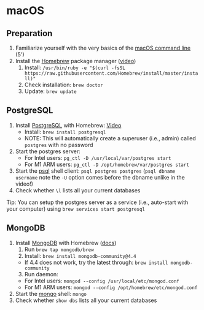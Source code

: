 # macOS

## Preparation

1. Familiarize yourself with the very basics of the [macOS command line](http://blog.teamtreehouse.com/introduction-to-the-mac-os-x-command-line) (5')
2. Install the [Homebrew](https://brew.sh) package manager ([video](https://www.youtube.com/watch?v=Yr5gyqeMadk))
    1. Install: `/usr/bin/ruby -e "$(curl -fsSL https://raw.githubusercontent.com/Homebrew/install/master/install)"`
    2. Check installation: `brew doctor`
    3. Update: `brew update`

## PostgreSQL

1. Install [PostgreSQL](https://www.postgresql.org/) with Homebrew: [Video](https://www.youtube.com/watch?v=IbVPbF7HTL4&t=9s)
      * Install: `brew install postgresql`
      * NOTE: This will automatically create a superuser (i.e., admin) called `postgres` with no password
2. Start the postgres server: 
      * For Intel users: `pg_ctl -D /usr/local/var/postgres start`
      * For M1 ARM users: `pg_ctl -D /opt/homebrew/var/postgres start`
3. Start the [psql](https://www.postgresql.org/docs/current/static/app-psql.html) shell client: `psql postgres postgres` (`psql dbname username` note the `-U` option comes before the dbname unlike in the video!)
4. Check whether `\l` lists all your current databases

Tip: You can setup the postgres server as a service (i.e., auto-start with your computer) using `brew services start postgresql`

## MongoDB

1. Install [MongoDB](https://www.mongodb.com/) with Homebrew ([docs](https://github.com/mongodb/homebrew-brew))
    1. Run `brew tap mongodb/brew`
    2. Install: `brew install mongodb-community@4.4`
      * If 4.4 does not work, try the latest through: `brew install mongodb-community`
    3. Run daemon:
      * For Intel users: `mongod --config /usr/local/etc/mongod.conf`
      * For M1 ARM users: `mongod --config /opt/homebrew/etc/mongod.conf`
2. Start the [mongo](https://docs.mongodb.com/manual/mongo/) shell: `mongo`
3. Check whether `show dbs` lists all your current databases
